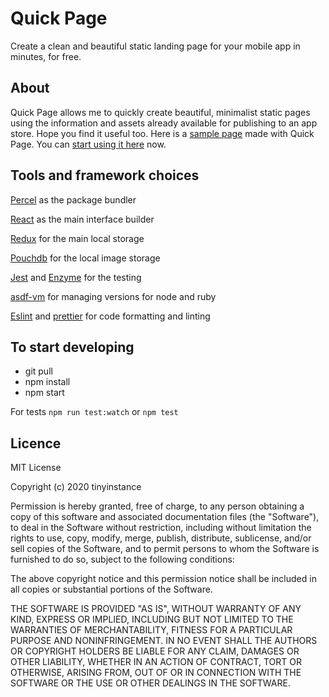 # Quick Page

Create a clean and beautiful static landing page for your mobile app in minutes, for free.

## About

Quick Page allows me to quickly create beautiful, minimalist static pages using the information and assets already available for publishing to an app store. Hope you find it useful too. Here is a [sample page](https://www.theprocessapp.com) made with Quick Page. You can [start using it here](https://quickpage.tinyinstance.com) now.

## Tools and framework choices

[Percel](https://parceljs.org) as the package bundler

[React](https://reactjs.org) as the main interface builder

[Redux](https://redux.js.org) for the main local storage

[Pouchdb](https://pouchdb.com) for the local image storage

[Jest](https://jestjs.io) and [Enzyme](https://airbnb.io/enzyme/) for the testing

[asdf-vm](https://asdf-vm.com/#/) for managing versions for node and ruby

[Eslint](https://github.com/eslint/eslint) and [prettier](https://prettier.io) for code formatting and linting

## To start developing

- git pull
- npm install
- npm start

For tests `npm run test:watch` or `npm test`

## Licence

MIT License

Copyright (c) 2020 tinyinstance

Permission is hereby granted, free of charge, to any person obtaining a copy
of this software and associated documentation files (the "Software"), to deal
in the Software without restriction, including without limitation the rights
to use, copy, modify, merge, publish, distribute, sublicense, and/or sell
copies of the Software, and to permit persons to whom the Software is
furnished to do so, subject to the following conditions:

The above copyright notice and this permission notice shall be included in all
copies or substantial portions of the Software.

THE SOFTWARE IS PROVIDED "AS IS", WITHOUT WARRANTY OF ANY KIND, EXPRESS OR
IMPLIED, INCLUDING BUT NOT LIMITED TO THE WARRANTIES OF MERCHANTABILITY,
FITNESS FOR A PARTICULAR PURPOSE AND NONINFRINGEMENT. IN NO EVENT SHALL THE
AUTHORS OR COPYRIGHT HOLDERS BE LIABLE FOR ANY CLAIM, DAMAGES OR OTHER
LIABILITY, WHETHER IN AN ACTION OF CONTRACT, TORT OR OTHERWISE, ARISING FROM,
OUT OF OR IN CONNECTION WITH THE SOFTWARE OR THE USE OR OTHER DEALINGS IN THE
SOFTWARE.

